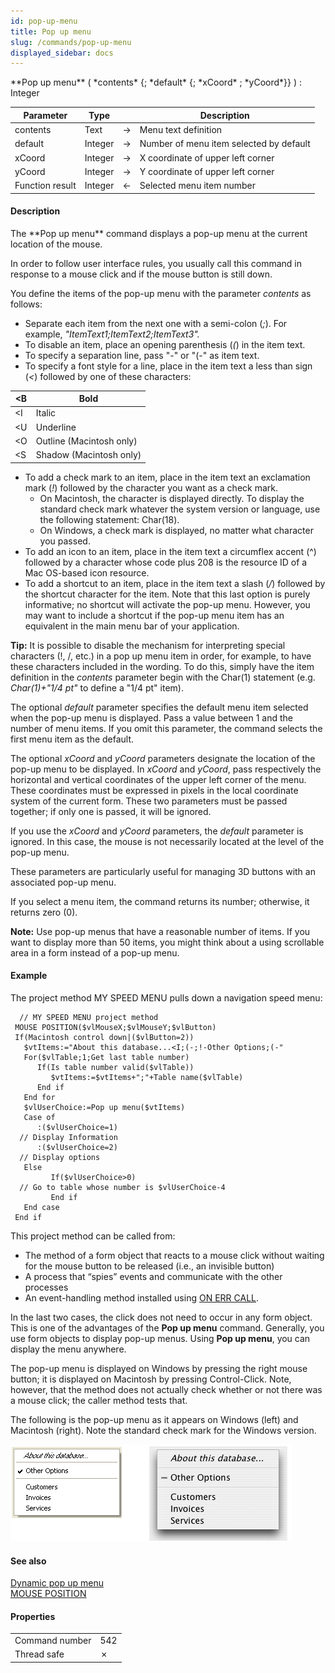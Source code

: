 ```yaml
---
id: pop-up-menu
title: Pop up menu
slug: /commands/pop-up-menu
displayed_sidebar: docs
---
```


<!--REF #_command_.Pop up menu.Syntax-->**Pop up menu** ( *contents* {; *default* {; *xCoord* ; *yCoord*}} )  : Integer<!-- END REF-->
<!--REF #_command_.Pop up menu.Params-->
| Parameter | Type |  | Description |
| --- | --- | --- | --- |
| contents | Text | &#8594;  | Menu text definition |
| default | Integer | &#8594;  | Number of menu item selected by default |
| xCoord | Integer | &#8594;  | X coordinate of upper left corner |
| yCoord | Integer | &#8594;  | Y coordinate of upper left corner |
| Function result | Integer | &#8592; | Selected menu item number |

<!-- END REF-->

#### Description 

<!--REF #_command_.Pop up menu.Summary-->The **Pop up menu** command displays a pop-up menu at the current location of the mouse.<!-- END REF--> 

In order to follow user interface rules, you usually call this command in response to a mouse click and if the mouse button is still down.

You define the items of the pop-up menu with the parameter *contents* as follows:

* Separate each item from the next one with a semi-colon (*;*). For example, *"ItemText1;ItemText2;ItemText3".*
* To disable an item, place an opening parenthesis (*(*) in the item text.
* To specify a separation line, pass "-" or "(-" as item text.
* To specify a font style for a line, place in the item text a less than sign (*<*) followed by one of these characters:
  
| <B | Bold                     |  
| -- | ------------------------ |  
| <I | Italic                   |  
| <U | Underline                |  
| <O | Outline (Macintosh only) |  
| <S | Shadow (Macintosh only)  |
* To add a check mark to an item, place in the item text an exclamation mark (*!*) followed by the character you want as a check mark.  
   * On Macintosh, the character is displayed directly. To display the standard check mark whatever the system version or language, use the following statement: Char(18).  
   * On Windows, a check mark is displayed, no matter what character you passed.
* To add an icon to an item, place in the item text a circumflex accent (^) followed by a character whose code plus 208 is the resource ID of a Mac OS-based icon resource.
* To add a shortcut to an item, place in the item text a slash (*/*) followed by the shortcut character for the item. Note that this last option is purely informative; no shortcut will activate the pop-up menu. However, you may want to include a shortcut if the pop-up menu item has an equivalent in the main menu bar of your application.

**Tip:** It is possible to disable the mechanism for interpreting special characters (!, /, etc.) in a pop up menu item in order, for example, to have these characters included in the wording. To do this, simply have the item definition in the *contents* parameter begin with the Char(1) statement (e.g. **Char*(1)+"1/4 pt"* to define a "1/4 pt" item). 

The optional *default* parameter specifies the default menu item selected when the pop-up menu is displayed. Pass a value between 1 and the number of menu items. If you omit this parameter, the command selects the first menu item as the default.

The optional *xCoord* and *yCoord* parameters designate the location of the pop-up menu to be displayed. In *xCoord* and *yCoord*, pass respectively the horizontal and vertical coordinates of the upper left corner of the menu. These coordinates must be expressed in pixels in the local coordinate system of the current form. These two parameters must be passed together; if only one is passed, it will be ignored.

If you use the *xCoord* and *yCoord* parameters, the *default* parameter is ignored. In this case, the mouse is not necessarily located at the level of the pop-up menu.

These parameters are particularly useful for managing 3D buttons with an associated pop-up menu.

If you select a menu item, the command returns its number; otherwise, it returns zero (0).

**Note:** Use pop-up menus that have a reasonable number of items. If you want to display more than 50 items, you might think about a using scrollable area in a form instead of a pop-up menu.

#### Example 

The project method MY SPEED MENU pulls down a navigation speed menu:

```4d
  // MY SPEED MENU project method
 MOUSE POSITION($vlMouseX;$vlMouseY;$vlButton)
 If(Macintosh control down|($vlButton=2))
   $vtItems:="About this database...<I;(-;!-Other Options;(-"
   For($vlTable;1;Get last table number)
      If(Is table number valid($vlTable))
         $vtItems:=$vtItems+";"+Table name($vlTable)
      End if
   End for
   $vlUserChoice:=Pop up menu($vtItems)
   Case of
      :($vlUserChoice=1)
  // Display Information
      :($vlUserChoice=2)
  // Display options
   Else
         If($vlUserChoice>0)
  // Go to table whose number is $vlUserChoice-4
         End if
   End case
 End if
```

This project method can be called from:

* The method of a form object that reacts to a mouse click without waiting for the mouse button to be released (i.e., an invisible button)
* A process that “spies” events and communicate with the other processes
* An event-handling method installed using [ON ERR CALL](on-err-call.md).

In the last two cases, the click does not need to occur in any form object. This is one of the advantages of the **Pop up menu** command. Generally, you use form objects to display pop-up menus. Using **Pop up menu**, you can display the menu anywhere.

The pop-up menu is displayed on Windows by pressing the right mouse button; it is displayed on Macintosh by pressing Control-Click. Note, however, that the method does not actually check whether or not there was a mouse click; the caller method tests that.

The following is the pop-up menu as it appears on Windows (left) and Macintosh (right). Note the standard check mark for the Windows version.

![](../assets/en/commands/pict36394.en.png)

#### See also 

[Dynamic pop up menu](dynamic-pop-up-menu.md)  
[MOUSE POSITION](mouse-position.md)  

#### Properties

|  |  |
| --- | --- |
| Command number | 542 |
| Thread safe | &cross; |


